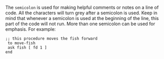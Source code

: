 ﻿The `semicolon` is used for making helpful comments or notes on a line of code. All the characters will turn grey after a semicolon is used. Keep in mind that whenever a semicolon is used at the beginning of the line, this part of the code will not run. More than one semicolon can be used for emphasis. For example: 
```
;; this procedure moves the fish forward
 to move-fish 
 ask fish [ fd 1 ]  
end
```
  
